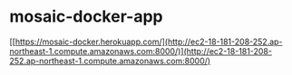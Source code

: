 # mosaic-docker-app
[[https://mosaic-docker.herokuapp.com/](http://ec2-18-181-208-252.ap-northeast-1.compute.amazonaws.com:8000/)](http://ec2-18-181-208-252.ap-northeast-1.compute.amazonaws.com:8000/)
